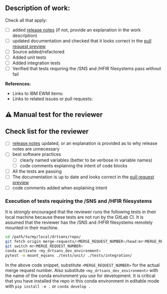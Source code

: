 ## Description of work:

Check all that apply:
- [ ] added [release notes](https://github.com/neutrons/drtsans/blob/next/docs/release_notes.rst) (if not, provide an explanation in the work description)
- [ ] updated documentation and checked that it looks correct in the [pull request preview](https://docs.readthedocs.com/platform/stable/pull-requests.html)
- [ ] Source added/refactored
- [ ] Added unit tests
- [ ] Added integration tests
- [ ] Verified that tests requiring the /SNS and /HFIR filesystems pass without fail

**References:**
- Links to IBM EWM items:
- Links to related issues or pull requests:

## :warning: Manual test for the reviewer
<!-- Instructions for testing here. -->

## Check list for the reviewer
- [ ] [release notes](https://github.com/neutrons/drtsans/blob/next/docs/release_notes.rst) updated, or an explanation is provided as to why release notes are unnecessary
- [ ] best software practices
    + [ ] clearly named variables (better to be verbose in variable names)
    + [ ] code comments explaining the intent of code blocks
- [ ] All the tests are passing
- [ ] The documentation is up to date and looks correct in the [pull request preview](https://docs.readthedocs.com/platform/stable/pull-requests.html)
- [ ] code comments added when explaining intent

### Execution of tests requiring the /SNS and /HFIR filesystems
It is strongly encouraged that the reviewer runs the following tests in their local machine
because these tests are not run by the GitLab CI. It is assumed that the reviewer has the /SNS and /HFIR filesystems
remotely mounted in their machine.

```bash
cd /path/to/my/local/drtsans/repo/
git fetch origin merge-requests/<MERGE_REQUEST_NUMBER>/head:mr<MERGE_REQUEST_NUMBER>
git switch mr<MERGE_REQUEST_NUMBER>
conda activate <my_drtsans_dev_environment>
pytest -m mount_eqsans ./tests/unit/ ./tests/integration/
```
In the above code snippet, substitute `<MERGE_REQUEST_NUMBER>` for the actual merge request number. Also substitute
`<my_drtsans_dev_environment>` with the name of the conda environment you use for development. It is critical that
you have installed the repo in this conda environment in editable mode with `pip install -e .` or `conda develop .`
